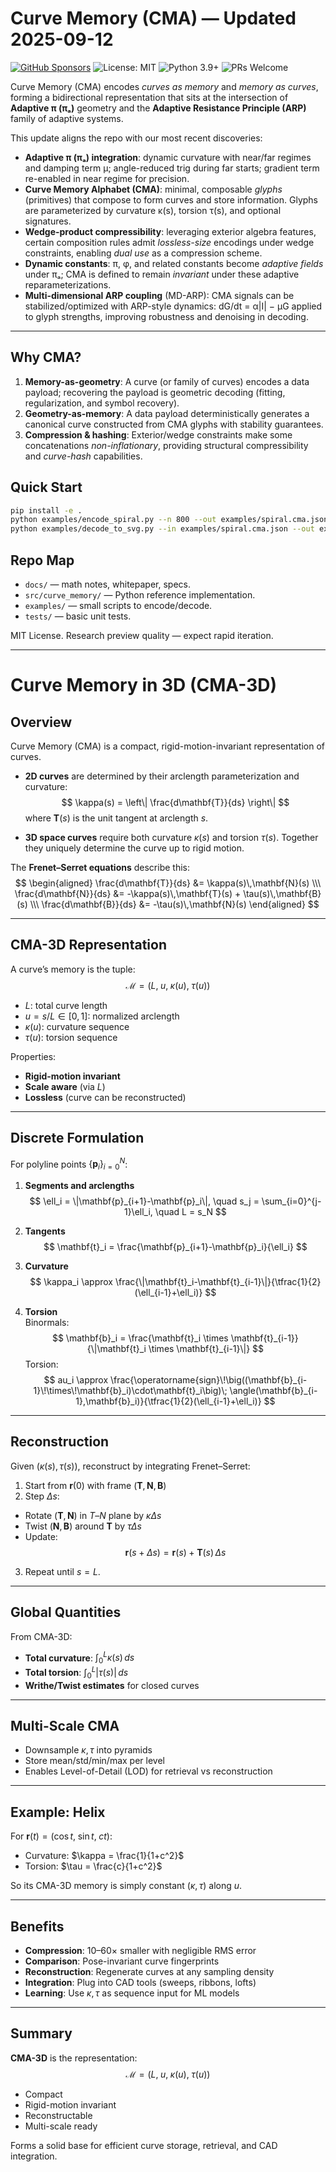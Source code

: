 # Curve Memory (CMA) — Updated 2025-09-12

[![GitHub Sponsors](https://img.shields.io/github/sponsors/RDM3DC)](https://github.com/sponsors/RDM3DC)
![License: MIT](https://img.shields.io/badge/License-MIT-yellow.svg)
![Python 3.9+](https://img.shields.io/badge/Python-3.9%2B-blue.svg)
![PRs Welcome](https://img.shields.io/badge/PRs-welcome-brightgreen.svg)

Curve Memory (CMA) encodes *curves as memory* and *memory as curves*, forming a bidirectional
representation that sits at the intersection of **Adaptive π (πₐ)** geometry and the **Adaptive Resistance
Principle (ARP)** family of adaptive systems.

This update aligns the repo with our most recent discoveries:
- **Adaptive π (πₐ) integration**: dynamic curvature with near/far regimes and damping term μ; angle-reduced
  trig during far starts; gradient term re-enabled in near regime for precision.
- **Curve Memory Alphabet (CMA)**: minimal, composable *glyphs* (primitives) that compose to form curves
  and store information. Glyphs are parameterized by curvature κ(s), torsion τ(s), and optional signatures.
- **Wedge-product compressibility**: leveraging exterior algebra features, certain composition rules admit
  *lossless-size* encodings under wedge constraints, enabling *dual use* as a compression scheme.
- **Dynamic constants**: π, φ, and related constants become *adaptive fields* under πₐ; CMA is defined to
  remain *invariant* under these adaptive reparameterizations.
- **Multi-dimensional ARP coupling** (MD-ARP): CMA signals can be stabilized/optimized with ARP-style
  dynamics: dG/dt = α|I| − μG applied to glyph strengths, improving robustness and denoising in decoding.

---

## Why CMA?
1. **Memory-as-geometry**: A curve (or family of curves) encodes a data payload; recovering the payload is
   geometric decoding (fitting, regularization, and symbol recovery).
2. **Geometry-as-memory**: A data payload deterministically generates a canonical curve constructed from
   CMA glyphs with stability guarantees.
3. **Compression & hashing**: Exterior/wedge constraints make some concatenations *non-inflationary*,
   providing structural compressibility and *curve-hash* capabilities.

## Quick Start
```bash
pip install -e .
python examples/encode_spiral.py --n 800 --out examples/spiral.cma.json
python examples/decode_to_svg.py --in examples/spiral.cma.json --out examples/spiral.svg
```

## Repo Map
- `docs/` — math notes, whitepaper, specs.
- `src/curve_memory/` — Python reference implementation.
- `examples/` — small scripts to encode/decode.
- `tests/` — basic unit tests.

MIT License. Research preview quality — expect rapid iteration.

---

# Curve Memory in 3D (CMA-3D)

## Overview
Curve Memory (CMA) is a compact, rigid-motion-invariant representation of curves.

- **2D curves** are determined by their arclength parameterization and curvature:
  $$
  \kappa(s) = \left\| \frac{d\mathbf{T}}{ds} \right\|
  $$
  where $\mathbf{T}(s)$ is the unit tangent at arclength $s$.

- **3D space curves** require both curvature $\kappa(s)$ and torsion $\tau(s)$.
  Together they uniquely determine the curve up to rigid motion.

The **Frenet–Serret equations** describe this:
$$
\begin{aligned}
\frac{d\mathbf{T}}{ds} &= \kappa(s)\,\mathbf{N}(s) \\\
\frac{d\mathbf{N}}{ds} &= -\kappa(s)\,\mathbf{T}(s) + \tau(s)\,\mathbf{B}(s) \\\
\frac{d\mathbf{B}}{ds} &= -\tau(s)\,\mathbf{N}(s)
\end{aligned}
$$

---

## CMA-3D Representation
A curve’s memory is the tuple:
$$
\mathcal{M} = \big( L,\; u,\; \kappa(u),\; \tau(u) \big)
$$

- $L$: total curve length  
- $u = s/L \in [0,1]$: normalized arclength  
- $\kappa(u)$: curvature sequence  
- $\tau(u)$: torsion sequence  

Properties:
- **Rigid-motion invariant**
- **Scale aware** (via $L$)
- **Lossless** (curve can be reconstructed)

---

## Discrete Formulation
For polyline points $\{\mathbf{p}_i\}_{i=0}^N$:

1. **Segments and arclengths**
  $$
  \ell_i = \|\mathbf{p}_{i+1}-\mathbf{p}_i\|, \quad
  s_j = \sum_{i=0}^{j-1}\ell_i, \quad L = s_N
  $$

2. **Tangents**
  $$
  \mathbf{t}_i = \frac{\mathbf{p}_{i+1}-\mathbf{p}_i}{\ell_i}
  $$

3. **Curvature**
  $$
  \kappa_i \approx \frac{\|\mathbf{t}_i-\mathbf{t}_{i-1}\|}{\tfrac{1}{2}(\ell_{i-1}+\ell_i)}
  $$

4. **Torsion**  
  Binormals:
  $$
  \mathbf{b}_i = \frac{\mathbf{t}_i \times \mathbf{t}_{i-1}}{\|\mathbf{t}_i \times \mathbf{t}_{i-1}\|}
  $$
  Torsion:
  $$
  	au_i \approx \frac{\operatorname{sign}\!\big((\mathbf{b}_{i-1}\!\times\!\mathbf{b}_i)\cdot\mathbf{t}_i\big)\;
  \angle(\mathbf{b}_{i-1},\mathbf{b}_i)}{\tfrac{1}{2}(\ell_{i-1}+\ell_i)}
  $$

---

## Reconstruction
Given $(\kappa(s), \tau(s))$, reconstruct by integrating Frenet–Serret:

1. Start from $\mathbf{r}(0)$ with frame $(\mathbf{T},\mathbf{N},\mathbf{B})$  
2. Step $\Delta s$:
  - Rotate $(\mathbf{T},\mathbf{N})$ in $T$–$N$ plane by $\kappa \Delta s$  
  - Twist $(\mathbf{N},\mathbf{B})$ around $\mathbf{T}$ by $\tau \Delta s$  
  - Update:
    $$
    \mathbf{r}(s+\Delta s) = \mathbf{r}(s) + \mathbf{T}(s)\,\Delta s
    $$
3. Repeat until $s=L$.

---

## Global Quantities
From CMA-3D:
- **Total curvature**: $\int_0^L \kappa(s)\,ds$  
- **Total torsion**: $\int_0^L |\tau(s)|\,ds$  
- **Writhe/Twist estimates** for closed curves  

---

## Multi-Scale CMA
- Downsample $\kappa,\tau$ into pyramids  
- Store mean/std/min/max per level  
- Enables Level-of-Detail (LOD) for retrieval vs reconstruction  

---

## Example: Helix
For $\mathbf{r}(t) = (\cos t,\; \sin t,\; c t)$:

- Curvature: $\kappa = \frac{1}{1+c^2}$  
- Torsion: $\tau = \frac{c}{1+c^2}$  

So its CMA-3D memory is simply constant $(\kappa,\tau)$ along $u$.

---

## Benefits
- **Compression**: 10–60× smaller with negligible RMS error  
- **Comparison**: Pose-invariant curve fingerprints  
- **Reconstruction**: Regenerate curves at any sampling density  
- **Integration**: Plug into CAD tools (sweeps, ribbons, lofts)  
- **Learning**: Use $\kappa,\tau$ as sequence input for ML models  

---

## Summary
**CMA-3D** is the representation:
$$
\mathcal{M} = \big( L,\; u,\; \kappa(u),\; \tau(u) \big)
$$

- Compact  
- Rigid-motion invariant  
- Reconstructable  
- Multi-scale ready  

Forms a solid base for efficient curve storage, retrieval, and CAD integration.

